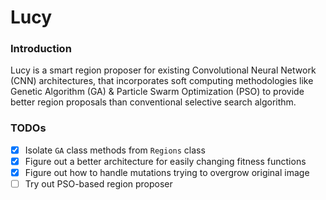 # Lucy

### Introduction

Lucy is a smart region proposer for existing Convolutional Neural Network (CNN) architectures, that incorporates soft computing methodologies like Genetic Algorithm (GA) & Particle Swarm Optimization (PSO) to provide better region proposals than conventional selective search algorithm.

### TODOs

- [x] Isolate `GA` class methods from `Regions` class
- [x] Figure out a better architecture for easily changing fitness functions
- [x] Figure out how to handle mutations trying to overgrow original image
- [ ] Try out PSO-based region proposer